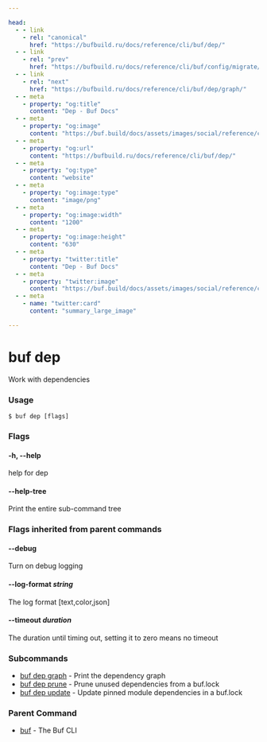 ```yaml
---

head:
  - - link
    - rel: "canonical"
      href: "https://bufbuild.ru/docs/reference/cli/buf/dep/"
  - - link
    - rel: "prev"
      href: "https://bufbuild.ru/docs/reference/cli/buf/config/migrate/"
  - - link
    - rel: "next"
      href: "https://bufbuild.ru/docs/reference/cli/buf/dep/graph/"
  - - meta
    - property: "og:title"
      content: "Dep - Buf Docs"
  - - meta
    - property: "og:image"
      content: "https://buf.build/docs/assets/images/social/reference/cli/buf/dep/index.png"
  - - meta
    - property: "og:url"
      content: "https://bufbuild.ru/docs/reference/cli/buf/dep/"
  - - meta
    - property: "og:type"
      content: "website"
  - - meta
    - property: "og:image:type"
      content: "image/png"
  - - meta
    - property: "og:image:width"
      content: "1200"
  - - meta
    - property: "og:image:height"
      content: "630"
  - - meta
    - property: "twitter:title"
      content: "Dep - Buf Docs"
  - - meta
    - property: "twitter:image"
      content: "https://buf.build/docs/assets/images/social/reference/cli/buf/dep/index.png"
  - - meta
    - name: "twitter:card"
      content: "summary_large_image"

---
```


# buf dep

Work with dependencies

### Usage

```console
$ buf dep [flags]
```

### Flags

#### \-h, --help

help for dep

#### \--help-tree

Print the entire sub-command tree

### Flags inherited from parent commands

#### \--debug

Turn on debug logging

#### \--log-format _string_

The log format \[text,color,json\]

#### \--timeout _duration_

The duration until timing out, setting it to zero means no timeout

### Subcommands

- [buf dep graph](graph/) - Print the dependency graph
- [buf dep prune](prune/) - Prune unused dependencies from a buf.lock
- [buf dep update](update/) - Update pinned module dependencies in a buf.lock

### Parent Command

- [buf](../) - The Buf CLI
